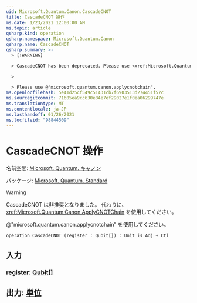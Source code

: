 ```yaml
---
uid: Microsoft.Quantum.Canon.CascadeCNOT
title: CascadeCNOT 操作
ms.date: 1/23/2021 12:00:00 AM
ms.topic: article
qsharp.kind: operation
qsharp.namespace: Microsoft.Quantum.Canon
qsharp.name: CascadeCNOT
qsharp.summary: >-
  > [!WARNING]

  > CascadeCNOT has been deprecated. Please use <xref:Microsoft.Quantum.Canon.ApplyCNOTChain> instead.

  >

  > Please use @"microsoft.quantum.canon.applycnotchain".
ms.openlocfilehash: 5e41d25cf549c51431cb7f6903513d274451f57c
ms.sourcegitcommit: 71605ea9cc630e84e7ef29027e1f0ea06299747e
ms.translationtype: MT
ms.contentlocale: ja-JP
ms.lasthandoff: 01/26/2021
ms.locfileid: "98844509"
---
```

# <a name="cascadecnot-operation"></a>CascadeCNOT 操作

名前空間: [Microsoft. Quantum. キャノン](xref:Microsoft.Quantum.Canon)

パッケージ: [Microsoft. Quantum. Standard](https://nuget.org/packages/Microsoft.Quantum.Standard)


> [!WARNING]
> CascadeCNOT は非推奨となりました。 代わりに、<xref:Microsoft.Quantum.Canon.ApplyCNOTChain> を使用してください。
>
> @"microsoft.quantum.canon.applycnotchain" を使用してください。



```qsharp
operation CascadeCNOT (register : Qubit[]) : Unit is Adj + Ctl
```


## <a name="input"></a>入力

### <a name="register--qubit"></a>register: [Qubit](xref:microsoft.quantum.lang-ref.qubit)[]





## <a name="output--unit"></a>出力: [単位](xref:microsoft.quantum.lang-ref.unit)

